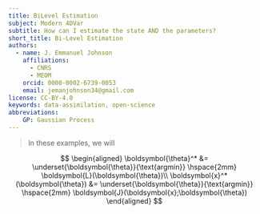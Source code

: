 ```yaml
---
title: BiLevel Estimation
subject: Modern 4DVar
subtitle: How can I estimate the state AND the parameters?
short_title: Bi-Level Estimation
authors:
  - name: J. Emmanuel Johnson
    affiliations:
      - CNRS
      - MEOM
    orcid: 0000-0002-6739-0053
    email: jemanjohnson34@gmail.com
license: CC-BY-4.0
keywords: data-assimilation, open-science
abbreviations:
    GP: Gaussian Process
---
```


> In these examples, we will


$$
\begin{aligned}
\boldsymbol{\theta}^* &= 
\underset{\boldsymbol{\theta}}{\text{argmin}}
\hspace{2mm}
\boldsymbol{L}(\boldsymbol{\theta})\\
\boldsymbol{x}^*(\boldsymbol{\theta}) &=
\underset{\boldsymbol{\theta}}{\text{argmin}}
\hspace{2mm}
\boldsymbol{J}(\boldsymbol{x};\boldsymbol{\theta}) 
\end{aligned}
$$